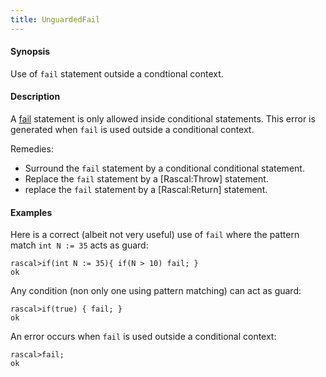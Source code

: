 ```yaml
---
title: UnguardedFail
---
```


#### Synopsis

Use of `fail` statement outside a condtional context.

#### Description

A [fail](../../Rascal/Statements/Fail/) statement is only allowed inside conditional statements.
This error is generated when `fail` is used outside a conditional context.

Remedies:

*  Surround the `fail` statement by a conditional conditional statement.
*  Replace the `fail` statement by a [Rascal:Throw] statement.
*  replace the `fail` statement by a [Rascal:Return] statement.

#### Examples

Here is a correct (albeit not very useful) use of `fail` where the pattern match `int N := 35` acts as guard:

```rascal-shell 
rascal>if(int N := 35){ if(N > 10) fail; }
ok
```
Any condition (non only one using pattern matching) can act as guard:

```rascal-shell ,continue
rascal>if(true) { fail; }
ok
```
An error occurs when `fail` is used outside a conditional context:

```rascal-shell ,error
rascal>fail;
ok
```

